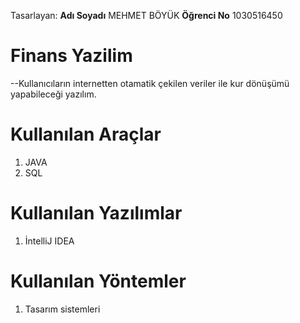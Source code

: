 


Tasarlayan:
**Adı Soyadı** MEHMET BÖYÜK 
**Öğrenci No** 1030516450

# Finans Yazilim
--Kullanıcıların internetten otamatik çekilen veriler ile kur dönüşümü yapabileceği yazılım.

# Kullanılan Araçlar

 1. JAVA
 2. SQL



# Kullanılan Yazılımlar

 1. İntelliJ IDEA


# Kullanılan Yöntemler

 1. Tasarım sistemleri
 


